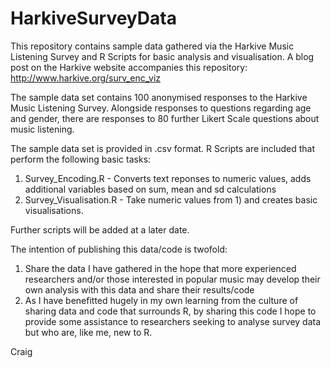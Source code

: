 # HarkiveSurveyData

This repository contains sample data gathered via the Harkive Music Listening Survey and R Scripts for basic analysis and visualisation.
A blog post on the Harkive website accompanies this repository: http://www.harkive.org/surv_enc_viz

The sample data set contains 100 anonymised responses to the Harkive Music Listening Survey. Alongside responses to questions regarding age and gender, there are responses to 80 further Likert Scale questions about music listening. 

The sample data set is provided in .csv format. R Scripts are included that perform the following basic tasks:

1)  Survey_Encoding.R - Converts text reponses to numeric values, adds additional variables based on sum, mean and sd calculations 
2)  Survey_Visualisation.R  -  Take numeric values from  1) and creates basic visualisations. 

Further scripts will be added at a later date. 

The intention of publishing this data/code is twofold:

1) Share the data I have gathered in the hope that more experienced researchers and/or those interested in popular music may develop their own analysis with this data and share their results/code
2) As I have benefitted hugely in my own learning from the culture of sharing data and code that surrounds R, by sharing this code I hope to provide some assistance to researchers seeking to analyse survey data but who are, like me, new to R. 

Craig 


